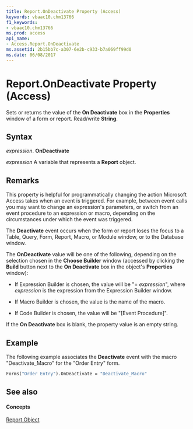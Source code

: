 ```yaml
---
title: Report.OnDeactivate Property (Access)
keywords: vbaac10.chm13766
f1_keywords:
- vbaac10.chm13766
ms.prod: access
api_name:
- Access.Report.OnDeactivate
ms.assetid: 2b15bb7c-a307-6e2b-c933-b7a069ff99d0
ms.date: 06/08/2017
---
```



# Report.OnDeactivate Property (Access)

Sets or returns the value of the **On Deactivate** box in the **Properties** window of a form or report. Read/write **String**.


## Syntax

 _expression_. **OnDeactivate**

 _expression_ A variable that represents a **Report** object.


## Remarks

This property is helpful for programmatically changing the action Microsoft Access takes when an event is triggered. For example, between event calls you may want to change an expression's parameters, or switch from an event procedure to an expression or macro, depending on the circumstances under which the event was triggered.

The **Deactivate** event occurs when the form or report loses the focus to a Table, Query, Form, Report, Macro, or Module window, or to the Database window.

The **OnDeactivate** value will be one of the following, depending on the selection chosen in the **Choose Builder** window (accessed by clicking the **Build** button next to the **On Deactivate** box in the object's **Properties** window):


- If Expression Builder is chosen, the value will be "= _expression_", where  _expression_ is the expression from the Expression Builder window.
    
- If Macro Builder is chosen, the value is the name of the macro. 
    
- If Code Builder is chosen, the value will be "[Event Procedure]". 
    
If the **On Deactivate** box is blank, the property value is an empty string.


## Example

The following example associates the **Deactivate** event with the macro "Deactivate_Macro" for the "Order Entry" form.


```vb
Forms("Order Entry").OnDeactivate = "Deactivate_Macro"
```


## See also


#### Concepts


[Report Object](report-object-access.md)

